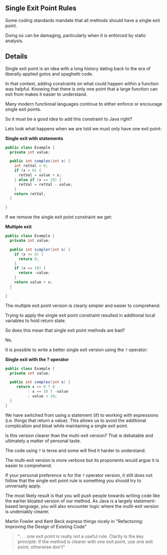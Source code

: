 ## Single Exit Point Rules

Some coding standards mandate that all methods should have a single exit point.

Doing so can be damaging, particularly when it is enforced by static analysis.

## Details

Single exit point is an idea with a long history dating back to the era of liberally applied gotos and spaghetti code.

In that context, adding constraints on what could happen within a function was helpful. Knowing that there is only one point that a large function can exit from makes it easier to understand.

Many modern functional languages continue to either enforce or encourage single exit points.

So it must be a good idea to add this constraint to Java right?

Lets look what happens when we are told we must only have one exit point:

**Single exit with statements**
```java
public class Example {
  private int value;

  public int complex(int x) {
    int retVal = 0;
    if (x > 0) {
      retVal = value + x;
    } else if (x == 10) {
      retVal = retVal - value;
    }
    return retVal;
  }

}
```

If we remove the single exit point constraint we get:

**Multiple exit**
```java
public class Example {
  private int value;

  public int simpler(int x) {
    if (x <= 0) {
      return 0;
    }
    if (x == 10) {
      return -value;
    }
    return value + x;
  }

}
```

The multiple exit point version is clearly simpler and easier to comprehend.

Trying to apply the single exit point constraint resulted in additional local variables to hold return state. 

So does this mean that single exit point methods are bad?

No.

It is possible to write a better single exit version using the `?` operator:

**Single exit with the ? operator**
```java
public class Example {
  private int value;

  public int complex(int x) {
     return x <= 0 ? 0
          : x == 10 ? -value
          : value + 10;
  }
}
```

We have switched from using a statement (if) to working with expressions (i.e. things that return a value). This allows us to avoid the additional complication and bloat while maintaining a single exit point.

Is this version clearer than the multi-exit version? That is debatable and ultimately a matter of personal taste.

The code using `?`  is terse and some will find it harder to understand.

The multi-exit version is more verbose but its proponents would argue it is easier to comprehend.

If your personal preference is for the `?` operator version, it still does not follow that the single exit point rule is something you should try to universally apply.

The most likely result is that you will push people towards writing code like the earlier bloated version of our method. As Java is a largely statement-based language, you will also encounter logic where the multi-exit version is undeniably clearer.

Martin Fowler and Kent Beck express things nicely in "Refactoring: Improving the Design of Existing Code"

> ". . . one exit point is really not a useful rule. Clarity is the key principle: If the method is clearer with one exit point, use one exit point; otherwise don't"
